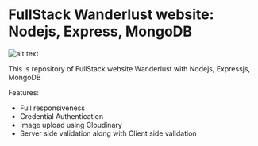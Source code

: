 # FullStack Wanderlust website: Nodejs, Express, MongoDB

![alt text](https://github.com/abhisheksharma8630/megaProject/blob/main/Full.png)

This is repository of FullStack website Wanderlust with Nodejs, Expressjs, MongoDB

Features:
- Full responsiveness
- Credential Authentication
- Image upload using Cloudinary
- Server side validation along with Client side validation
